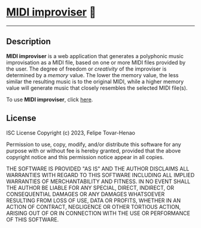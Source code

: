 # [MIDI improviser](https://felipe-tovar-henao.com/midi-improviser) :musical_keyboard: 
-----------------------

## Description

**MIDI improviser** is a web application that generates a polyphonic music improvisation as a MIDI file, based on one or more MIDI files provided by the user. The degree of freedom or *creativity* of the improviser is determined by a *memory* value. The lower the memory value, the less
similar the resulting music is to the original MIDI, while a higher memory value will generate music that closely resembles the selected
MIDI file(s).
        
To use **MIDI improviser**, click [here](https://felipe-tovar-henao.com/midi-improviser).

## License
ISC License
Copyright (c) 2023, Felipe Tovar-Henao

Permission to use, copy, modify, and/or distribute this software for any purpose with or without fee is hereby granted, provided that the above copyright notice and this permission notice appear in all copies.

THE SOFTWARE IS PROVIDED "AS IS" AND THE AUTHOR DISCLAIMS ALL WARRANTIES WITH REGARD TO THIS SOFTWARE INCLUDING ALL IMPLIED WARRANTIES OF MERCHANTABILITY AND FITNESS. IN NO EVENT SHALL THE AUTHOR BE LIABLE FOR ANY SPECIAL, DIRECT, INDIRECT, OR CONSEQUENTIAL DAMAGES OR ANY DAMAGES WHATSOEVER RESULTING FROM LOSS OF USE, DATA OR PROFITS, WHETHER IN AN ACTION OF CONTRACT, NEGLIGENCE OR OTHER TORTIOUS ACTION, ARISING OUT OF OR IN CONNECTION WITH THE USE OR PERFORMANCE OF THIS SOFTWARE.